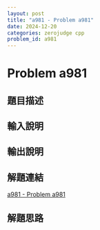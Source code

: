 ```yaml
---
layout: post
title: "a981 - Problem a981"
date: 2024-12-20
categories: zerojudge cpp
problem_id: a981
---
```


# Problem a981

## 題目描述



## 輸入說明



## 輸出說明



## 解題連結

[a981 - Problem a981](https://zerojudge.tw/ShowProblem?problemid=a981)

## 解題思路

